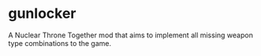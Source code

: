 # gunlocker
A Nuclear Throne Together mod that aims to implement all missing weapon type combinations to the game.
